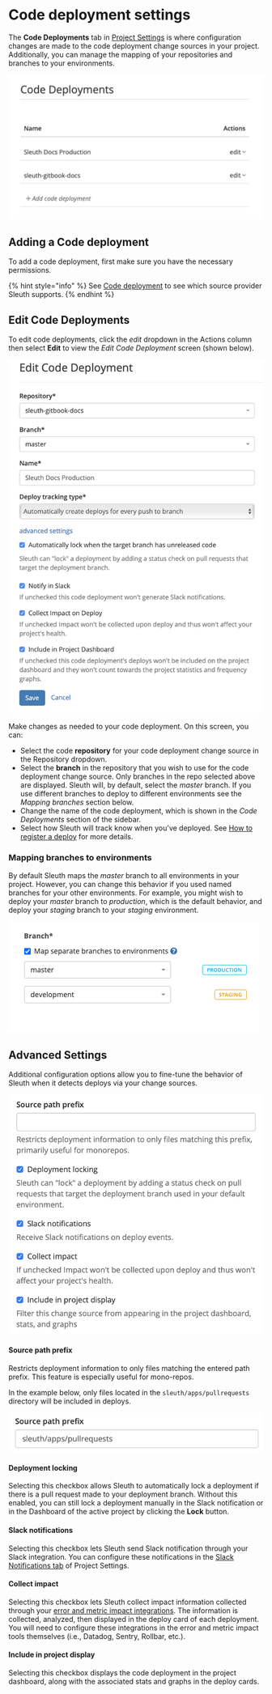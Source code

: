 # Code deployment settings

The **Code Deployments** tab in [Project Settings](./) is where configuration changes are made to the code deployment change sources in your project. Additionally, you can manage the mapping of your repositories and branches to your environments. 

![Code Deployments tab in Project Settings](../../.gitbook/assets/code_deployments.png)

## Adding a Code deployment

To add a code deployment, first make sure you have the necessary permissions.

{% hint style="info" %}
See [Code deployment](../../integrations-1/code-deployment/) to see which source provider Sleuth supports.
{% endhint %}

## Edit Code Deployments

To edit code deployments, click the _edit_ dropdown in the Actions column then select **Edit** to view the _Edit Code Deployment_ screen \(shown below\).   
  
 ![](../../.gitbook/assets/edit-code-deployment-adv-settings.png) 

Make changes as needed to your code deployment. On this screen, you can: 

* Select the code **repository** for your code deployment change source in the Repository dropdown. 
* Select the **branch** in the repository that you wish to use for the code deployment change source. Only branches in the repo selected above are displayed. Sleuth will, by default, select the _master_ branch. If you use different branches to deploy to different environments see the _Mapping branches_ section below. 
* Change the name of the code deployment, which is shown in the _Code Deployments_ section of the sidebar. 
* Select how Sleuth will track know when you've deployed. See [How to register a deploy](../../modeling-your-deployments/code-deployments/how-to-register-a-deploy.md) for more details.

### Mapping branches to environments

By default Sleuth maps the _master_ branch to all environments in your project. However, you can change this behavior if you used named branches for your other environments. For example, you might wish to deploy your _master_ branch to _production_, which is the default behavior, and deploy your _staging_ branch to your _staging_ environment.

![](../../.gitbook/assets/edit-code-deployment-sleuth-2021-01-31-16-24-55.png)

## Advanced Settings

Additional configuration options allow you to fine-tune the behavior of Sleuth when it detects deploys via your change sources. 

![](../../.gitbook/assets/advanced-settings.png)

#### Source path prefix

Restricts deployment information to only files matching the entered path prefix. This feature is especially useful for mono-repos. 

In the example below, only files located in the `sleuth/apps/pullrequests` directory will be included in deploys. 

![](../../.gitbook/assets/source-path-prefix.png)

#### Deployment locking

Selecting this checkbox allows Sleuth to automatically lock a deployment if there is a pull request made to your deployment branch. Without this enabled, you can still lock a deployment manually in the Slack notification or in the Dashboard of the active project by clicking the **Lock** button.

#### Slack notifications

Selecting this checkbox lets Sleuth send Slack notification through your Slack integration. You can configure these notifications in the [Slack Notifications tab](slack-notifications.md) of Project Settings. 

#### Collect impact

Selecting this checkbox lets Sleuth collect impact information collected through your [error and metric impact integrations](../../integrations-1/impact-sources/). The information is collected, analyzed, then displayed in the deploy card of each deployment. You will need to configure these integrations in the error and metric impact tools themselves \(i.e., Datadog, Sentry, Rollbar, etc.\). 

#### Include in project display

Selecting this checkbox displays the code deployment in the project dashboard, along with the associated stats and graphs in the deploy cards. 

